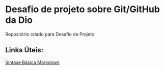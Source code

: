 # Desafio de projeto sobre Git/GitHub da Dio
Repositório criado para Desafio de Projeto

## Links Úteis:
[Sintaxe Básica Markdown](https://www.markdownguide.org/basic-syntax/)
